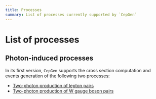 ```yaml
---
title: Processes
summary: List of processes currently supported by `CepGen`
---
```


# List of processes

## Photon-induced processes

In its first version, `CepGen` supports the cross section computation and events generation of the following two processes:

- [Two-photon production of lepton pairs](processes/gamgamll)
- [Two-photon production of W gauge boson pairs](processes/gamgamww)


